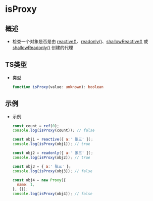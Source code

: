 # isProxy

## 概述

  - 检查一个对象是否是由 [reactive()](https://staging-cn.vuejs.org/api/reactivity-core.html#reactive "reactive()")、[readonly()](https://staging-cn.vuejs.org/api/reactivity-core.html#readonly "readonly()")、[shallowReactive()](https://staging-cn.vuejs.org/api/reactivity-advanced.html#shallowreactive "shallowReactive()") 或 [shallowReadonly()](https://staging-cn.vuejs.org/api/reactivity-advanced.html#shallowreadonly "shallowReadonly()") 创建的代理

## TS类型

  - 类型

    ```typescript
    function isProxy(value: unknown): boolean
    ```

## 示例

  - 示例

    ```javascript
    const count = ref(0);
    console.log(isProxy(count)); // false

    ```

    ```javascript
    const obj1 = reactive({ a:' 张三' });
    console.log(isProxy(obj1)); // true
    ```

    ```javascript
    const obj2 = readonly({ a:' 张三' });
    console.log(isProxy(obj2)); // true
    ```

    ```javascript
    const obj3 = { a:' 张三' };
    console.log(isProxy(obj3)); // false
    ```

    ```javascript
    const obj4 = new Proxy({
      name: 1,
    }, {});
    console.log(isProxy(obj4)); // false
    ```
